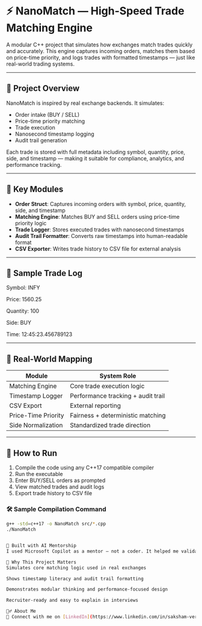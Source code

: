 # ⚡ NanoMatch — High-Speed Trade Matching Engine

A modular C++ project that simulates how exchanges match trades quickly and accurately. This engine captures incoming orders, matches them based on price-time priority, and logs trades with formatted timestamps — just like real-world trading systems.

---

## 📌 Project Overview

NanoMatch is inspired by real exchange backends. It simulates:

- Order intake (BUY / SELL)
- Price-time priority matching
- Trade execution
- Nanosecond timestamp logging
- Audit trail generation

Each trade is stored with full metadata including symbol, quantity, price, side, and timestamp — making it suitable for compliance, analytics, and performance tracking.

---

## 🧩 Key Modules

- **Order Struct**: Captures incoming orders with symbol, price, quantity, side, and timestamp  
- **Matching Engine**: Matches BUY and SELL orders using price-time priority logic  
- **Trade Logger**: Stores executed trades with nanosecond timestamps  
- **Audit Trail Formatter**: Converts raw timestamps into human-readable format  
- **CSV Exporter**: Writes trade history to CSV file for external analysis

---

## 🧪 Sample Trade Log

Symbol: INFY 

Price: 1560.25 

Quantity: 100 

Side: BUY 

Time: 12:45:23.456789123


---

## 🧠 Real-World Mapping

| Module | System Role |
|--------|--------------|
| Matching Engine | Core trade execution logic |
| Timestamp Logger | Performance tracking + audit trail |
| CSV Export | External reporting |
| Price-Time Priority | Fairness + deterministic matching |
| Side Normalization | Standardized trade direction |

---

## 🚀 How to Run

1. Compile the code using any C++17 compatible compiler  
2. Run the executable  
3. Enter BUY/SELL orders as prompted  
4. View matched trades and audit logs  
5. Export trade history to CSV file

### 🛠 Sample Compilation Command

```bash
g++ -std=c++17 -o NanoMatch src/*.cpp
./NanoMatch


🤖 Built with AI Mentorship
I used Microsoft Copilot as a mentor — not a coder. It helped me validate matching logic, format timestamps, and structure modules clearly. I never followed anything blindly. Every suggestion was reviewed, modified, and tested. The final code is fully mine and mapped to real-world trading infrastructure.

🧠 Why This Project Matters
Simulates core matching logic used in real exchanges

Shows timestamp literacy and audit trail formatting

Demonstrates modular thinking and performance-focused design

Recruiter-ready and easy to explain in interviews

🙋‍♂️ About Me
📇 Connect with me on [LinkedIn](https://www.linkedin.com/in/saksham-verma-302271285/)
